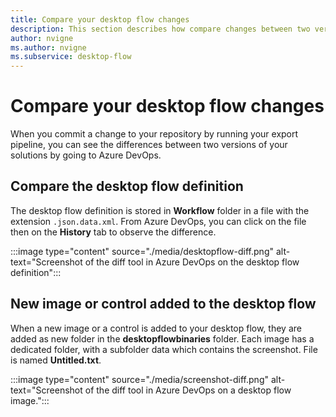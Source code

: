 ```yaml
---
title: Compare your desktop flow changes
description: This section describes how compare changes between two versions of your desktop flow.
author: nvigne
ms.author: nvigne
ms.subservice: desktop-flow
---
```


# Compare your desktop flow changes
When you commit a change to your repository by running your export pipeline, you can see the differences between two versions of your solutions by going to Azure DevOps.

## Compare the desktop flow definition
The desktop flow definition is stored in **Workflow** folder in a file with the extension `.json.data.xml`. From Azure DevOps, you can click on the file then on the **History** tab to observe the difference.

:::image type="content" source="./media/desktopflow-diff.png" alt-text="Screenshot of the diff tool in Azure DevOps on the desktop flow definition":::

## New image or control added to the desktop flow
When a new image or a control is added to your desktop flow, they are added as new folder in the **desktopflowbinaries** folder. Each image has a dedicated folder, with a subfolder data which contains the screenshot. File is named **Untitled.txt**.

:::image type="content" source="./media/screenshot-diff.png" alt-text="Screenshot of the diff tool in Azure DevOps on a desktop flow image.":::

